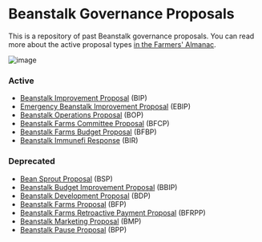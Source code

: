 # Beanstalk Governance Proposals

This is a repository of past Beanstalk governance proposals. You can read more about the active proposal types [in the Farmers' Almanac](https://docs.bean.money/almanac/governance/proposals). 

![image](https://user-images.githubusercontent.com/28496268/213960659-4021e29a-c017-4ecb-b85e-113d8fe1a518.png)

### Active

- [Beanstalk Improvement Proposal](bip/) (BIP)
- [Emergency Beanstalk Improvement Proposal](bip/ebip/) (EBIP)
- [Beanstalk Operations Proposal](bop/) (BOP)
- [Beanstalk Farms Committee Proposal](bfcp/) (BFCP)
- [Beanstalk Farms Budget Proposal](bfbp/) (BFBP)
- [Beanstalk Immunefi Response](bir/) (BIR)

### Deprecated

- [Bean Sprout Proposal](bsp/) (BSP)
- [Beanstalk Budget Improvement Proposal](bbip/) (BBIP)
- [Beanstalk Development Proposal](bdp/) (BDP)
- [Beanstalk Farms Proposal](bfp/) (BFP)
- [Beanstalk Farms Retroactive Payment Proposal](bfrpp/) (BFRPP)
- [Beanstalk Marketing Proposal](bmp/) (BMP)
- [Beanstalk Pause Proposal](bpp/) (BPP)
